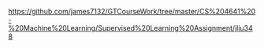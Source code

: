 https://github.com/james7132/GTCourseWork/tree/master/CS%204641%20-%20Machine%20Learning/Supervised%20Learning%20Assignment/jliu348